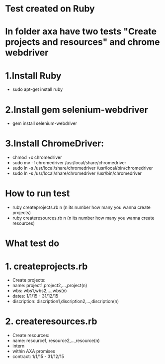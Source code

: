 # Test created on Ruby

# In folder axa have two tests "Create projects and resources" and chrome webdriver

# 1.Install Ruby
* sudo apt-get install ruby

# 2.Install gem selenium-webdriver
* gem install selenium-webdriver

# 3.Install ChromeDriver:
* chmod +x chromedriver
* sudo mv -f chromedriver /usr/local/share/chromedriver
* sudo ln -s /usr/local/share/chromedriver /usr/local/bin/chromedriver
* sudo ln -s /usr/local/share/chromedriver /usr/bin/chromedriver

# How to run test
* ruby createprojects.rb n (n its number how many you wanna create projects)
* ruby createresources.rb n (n its number how many you wanna create resources)

# What test do

# 1. createprojects.rb
* Create projects:
* name: project1,project2,...,project(n)
* wbs: wbs1,wbs2,...,wbs(n)
* dates: 1/1/15 - 31/12/15
* discription: discription1,discription2,...,discription(n)

# 2. createresources.rb
* Create resources:
* name: resource1, resource2,...,resource(n)
* intern
* within AXA promises
* contract: 1/1/15 - 31/12/15
